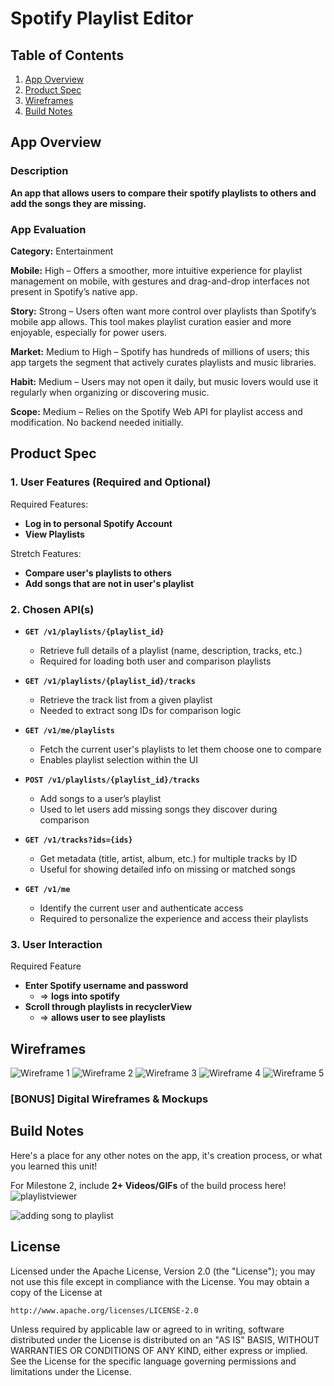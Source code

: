 # **Spotify Playlist Editor**

## Table of Contents

1. [App Overview](#App-Overview)
1. [Product Spec](#Product-Spec)
1. [Wireframes](#Wireframes)
1. [Build Notes](#Build-Notes)

## App Overview

### Description 

**An app that allows users to compare their spotify playlists to others and add the songs they are missing.**

### App Evaluation

<!-- Evaluation of your app across the following attributes -->

**Category:** Entertainment

**Mobile:** High – Offers a smoother, more intuitive experience for playlist management on mobile, with gestures and drag-and-drop interfaces not present in Spotify’s native app.

**Story:** Strong – Users often want more control over playlists than Spotify’s mobile app allows. This tool makes playlist curation easier and more enjoyable, especially for power users.

**Market:** Medium to High – Spotify has hundreds of millions of users; this app targets the segment that actively curates playlists and music libraries.

**Habit:** Medium – Users may not open it daily, but music lovers would use it regularly when organizing or discovering music.

**Scope:** Medium – Relies on the Spotify Web API for playlist access and modification. No backend needed initially.

## Product Spec

### 1. User Features (Required and Optional)

Required Features:

- **Log in to personal Spotify Account**
- **View Playlists**

Stretch Features:

- **Compare user's playlists to others**
- **Add songs that are not in user's playlist**

### 2. Chosen API(s)

- **`GET /v1/playlists/{playlist_id}`**
    - Retrieve full details of a playlist (name, description, tracks, etc.)
    - Required for loading both user and comparison playlists
- **`GET /v1/playlists/{playlist_id}/tracks`**

    - Retrieve the track list from a given playlist
    - Needed to extract song IDs for comparison logic

- **`GET /v1/me/playlists`**

    - Fetch the current user's playlists to let them choose one to compare
    - Enables playlist selection within the UI

- **`POST /v1/playlists/{playlist_id}/tracks`**

    - Add songs to a user’s playlist
    - Used to let users add missing songs they discover during comparison

- **`GET /v1/tracks?ids={ids}`**
    - Get metadata (title, artist, album, etc.) for multiple tracks by ID
    - Useful for showing detailed info on missing or matched songs

- **`GET /v1/me`**

    - Identify the current user and authenticate access
    - Required to personalize the experience and access their playlists

### 3. User Interaction

Required Feature

- **Enter Spotify username and password**
  - => **logs into spotify**
- **Scroll through playlists in recyclerView**
  - => **allows user to see playlists**

## Wireframes

<!-- Add picture of your hand sketched wireframes in this section -->
![Wireframe 1](https://raw.githubusercontent.com/Codepath-Android-SpotifyApp/Spotify-Playlists-App/main/wire_1.jpg)
![Wireframe 2](https://raw.githubusercontent.com/Codepath-Android-SpotifyApp/Spotify-Playlists-App/main/wire_2.jpg)
![Wireframe 3](https://raw.githubusercontent.com/Codepath-Android-SpotifyApp/Spotify-Playlists-App/main/wire_3.jpg)
![Wireframe 4](https://raw.githubusercontent.com/Codepath-Android-SpotifyApp/Spotify-Playlists-App/main/wire_4.jpg)
![Wireframe 5](https://raw.githubusercontent.com/Codepath-Android-SpotifyApp/Spotify-Playlists-App/main/wire_5.jpg)



### [BONUS] Digital Wireframes & Mockups

## Build Notes

Here's a place for any other notes on the app, it's creation 
process, or what you learned this unit!  

For Milestone 2, include **2+ Videos/GIFs** of the build process here!
![playlistviewer](https://github.com/Codepath-Android-SpotifyApp/Spotify-Playlists-App/blob/main/1playlistviewer.gif)

![adding song to playlist](https://github.com/Codepath-Android-SpotifyApp/Spotify-Playlists-App/blob/main/2addingsong.gif)
## License



Licensed under the Apache License, Version 2.0 (the "License");
you may not use this file except in compliance with the License.
You may obtain a copy of the License at

    http://www.apache.org/licenses/LICENSE-2.0

Unless required by applicable law or agreed to in writing, software
distributed under the License is distributed on an "AS IS" BASIS,
WITHOUT WARRANTIES OR CONDITIONS OF ANY KIND, either express or implied.
See the License for the specific language governing permissions and
limitations under the License.
